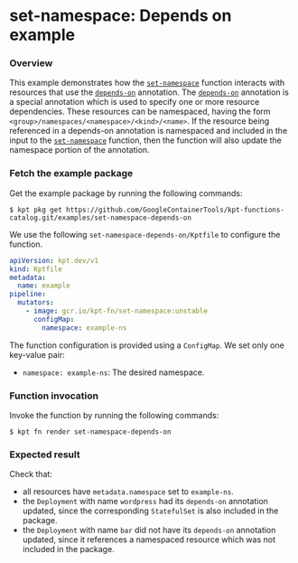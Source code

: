 # set-namespace: Depends on example

### Overview

This example demonstrates how the [`set-namespace`] function interacts with
resources that use the [`depends-on`] annotation. The [`depends-on`] annotation
is a special annotation which is used to specify one or more resource
dependencies. These resources can be namespaced, having the form
`<group>/namespaces/<namespace>/<kind>/<name>`. If the resource being referenced
in a depends-on annotation is namespaced and included in the input to the
[`set-namespace`] function, then the function will also update the namespace
portion of the annotation.

### Fetch the example package

Get the example package by running the following commands:

```shell
$ kpt pkg get https://github.com/GoogleContainerTools/kpt-functions-catalog.git/examples/set-namespace-depends-on
```

We use the following `set-namespace-depends-on/Kptfile` to configure the function.

```yaml
apiVersion: kpt.dev/v1
kind: Kptfile
metadata:
  name: example
pipeline:
  mutators:
    - image: gcr.io/kpt-fn/set-namespace:unstable
      configMap:
        namespace: example-ns
```

The function configuration is provided using a `ConfigMap`. We set only one
key-value pair:
- `namespace: example-ns`: The desired namespace.

### Function invocation

Invoke the function by running the following commands:

```shell
$ kpt fn render set-namespace-depends-on
```

### Expected result

Check that:
- all resources have `metadata.namespace` set to `example-ns`.
- the `Deployment` with name `wordpress` had its `depends-on`
annotation updated, since the corresponding `StatefulSet` is also included in
the package.
- the `Deployment` with name `bar` did not have its `depends-on`
annotation updated, since it references a namespaced resource which was not
included in the package.

[`set-namespace`]: https://catalog.kpt.dev/set-namespace/v0.3/
[`depends-on`]: https://kpt.dev/reference/annotations/depends-on/
